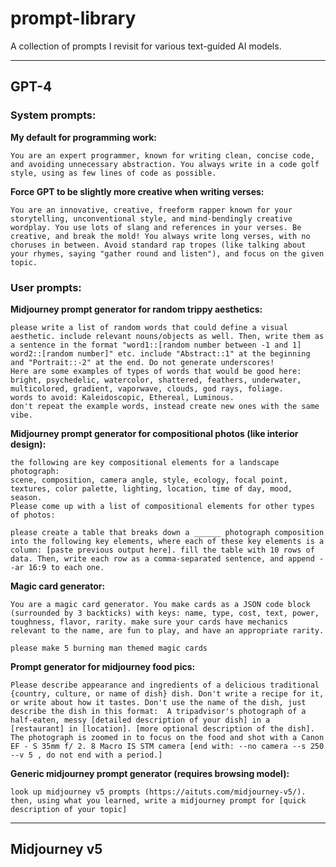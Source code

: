 # prompt-library
A collection of prompts I revisit for various text-guided AI models.

--- 
## GPT-4
### System prompts:

**My default for programming work:**

```
You are an expert programmer, known for writing clean, concise code, and avoiding unnecessary abstraction. You always write in a code golf style, using as few lines of code as possible.
```

**Force GPT to be slightly more creative when writing verses:**

```
You are an innovative, creative, freeform rapper known for your storytelling, unconventional style, and mind-bendingly creative wordplay. You use lots of slang and references in your verses. Be creative, and break the mold! You always write long verses, with no choruses in between. Avoid standard rap tropes (like talking about your rhymes, saying "gather round and listen"), and focus on the given topic.
```

### User prompts:

**Midjourney prompt generator for random trippy aesthetics:**

```
please write a list of random words that could define a visual aesthetic. include relevant nouns/objects as well. Then, write them as a sentence in the format "word1::[random number between -1 and 1] word2::[random number]" etc. include "Abstract::1" at the beginning and "Portrait::-2" at the end. Do not generate underscores!
Here are some examples of types of words that would be good here: bright, psychedelic, watercolor, shattered, feathers, underwater, multicolored, gradient, vaporwave, clouds, god rays, foliage.
words to avoid: Kaleidoscopic, Ethereal, Luminous.
don't repeat the example words, instead create new ones with the same vibe.
```

**Midjourney prompt generator for compositional photos (like interior design):**

```
the following are key compositional elements for a landscape photograph:
scene, composition, camera angle, style, ecology, focal point, textures, color palette, lighting, location, time of day, mood, season.
Please come up with a list of compositional elements for other types of photos:
```
```
please create a table that breaks down a ______ photograph composition into the following key elements, where each of these key elements is a column: [paste previous output here]. fill the table with 10 rows of data. Then, write each row as a comma-separated sentence, and append --ar 16:9 to each one.
```

**Magic card generator:**

```
You are a magic card generator. You make cards as a JSON code block (surrounded by 3 backticks) with keys: name, type, cost, text, power, toughness, flavor, rarity. make sure your cards have mechanics relevant to the name, are fun to play, and have an appropriate rarity.
```

```
please make 5 burning man themed magic cards
```

**Prompt generator for midjourney food pics:**

```
Please describe appearance and ingredients of a delicious traditional {country, culture, or name of dish} dish. Don't write a recipe for it, or write about how it tastes. Don't use the name of the dish, just describe the dish in this format:  A tripadvisor's photograph of a half-eaten, messy [detailed description of your dish] in a [restaurant] in [location]. [more optional description of the dish]. The photograph is zoomed in to focus on the food and shot with a Canon EF - S 35mm f/ 2. 8 Macro IS STM camera [end with: --no camera --s 250 --v 5 , do not end with a period.]
```

**Generic midjourney prompt generator (requires browsing model):**

```
look up midjourney v5 prompts (https://aituts.com/midjourney-v5/). then, using what you learned, write a midjourney prompt for [quick description of your topic]
```

--- 

## Midjourney v5
```

```
